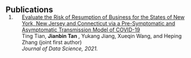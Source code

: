 <h2 id="publications" style="margin: 2px 0px -15px;">Publications</h2>

<div class="publications">
<ol class="bibliography">

<li>
<div class="pub-row">



  <div class="col-sm-9" style="position: relative;padding-right: 15px;padding-left: 20px;">
    <div class="title"><a href="https://doi.org/10.6339/21-JDS994">Evaluate the Risk of Resumption of Business for the States of New York, New Jersey and Connecticut via a Pre-Symptomatic and Asymptomatic Transmission Model of COVID-19</a></div>
    <div class="author">Ting Tian, <strong> Jianbin Tan </strong>, Yukang Jiang, Xueqin Wang, and Heping Zhang (joint first author)</div>
    <div class="periodical"><em> Journal of Data Science, 2021.</em></div>
    </div>
  </div>
</div>
</li>
  
<br>

</ol>
</div>
